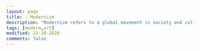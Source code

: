 ```yaml
---
layout: page
title: : Modernism
description: "Modernism refers to a global movement in society and culture that from the early decades of the twentieth century"
tags: [modern,art]
modified: 23-10-2020
comments: false
---
```



<link title="timeline-styles" rel="stylesheet" href="https://cdn.knightlab.com/libs/timeline3/latest/css/timeline.css">

<script src="https://cdn.knightlab.com/libs/timeline3/latest/js/timeline.js"></script>

<div id='timeline-embed' style="width: 100%; height: 800px"></div>

<script type="text/javascript">
var additionalOptions = {
              start_at_end: false,
							initial_zoom: 4,
							slide_padding_lr: 0,
              default_bg_color: {r:255, g:255, b:255},
              timenav_height: 100
            }
  timeline = new TL.Timeline('timeline-embed',
    'https://docs.google.com/spreadsheets/d/e/2PACX-1vTwLF6wnunaABGlVaSEXS_2atCLHddedTO6C8I3STmhIUtPW0wQdxH4sFHcrpr9tz7gOE-YkT7fcZyh/pubhtml',
            additionalOptions);
</script>
